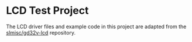 # LCD Test Project

The LCD driver files and example code in this project are adapted from the [slmisc/gd32v-lcd](https://github.com/slmisc/gd32v-lcd) repository.